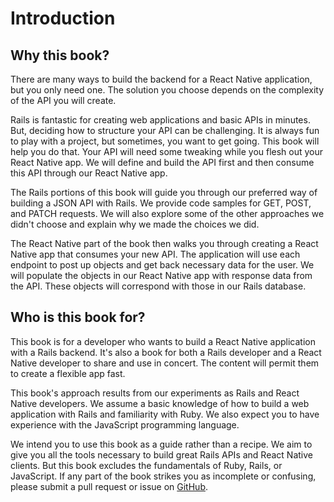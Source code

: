 # Introduction

## Why this book?

There are many ways to build the backend for a React Native application, but you
only need one. The solution you choose depends on the complexity of the API you
will create.

Rails is fantastic for creating web applications and basic APIs in minutes. But,
deciding how to structure your API can be challenging. It is always fun to play
with a project, but sometimes, you want to get going. This book will help you do
that. Your API will need some tweaking while you flesh out your React Native
app. We will define and build the API first and then consume this API through
our React Native app.

The Rails portions of this book will guide you through our preferred way of
building a JSON API with Rails. We provide code samples for GET, POST, and PATCH
requests. We will also explore some of the other approaches we didn't choose and
explain why we made the choices we did.

The React Native part of the book then walks you through creating a React Native
app that consumes your new API. The application will use each endpoint to post
up objects and get back necessary data for the user. We will populate the
objects in our React Native app with response data from the API. These objects
will correspond with those in our Rails database.

## Who is this book for?

This book is for a developer who wants to build a React Native application with
a Rails backend. It's also a book for both a Rails developer and a React Native
developer to share and use in concert. The content will permit them to create a
flexible app fast.

This book's approach results from our experiments as Rails and React Native
developers. We assume a basic knowledge of how to build a web application with
Rails and familiarity with Ruby. We also expect you to have experience with the
JavaScript programming language.

We intend you to use this book as a guide rather than a recipe. We aim to give
you all the tools necessary to build great Rails APIs and React Native clients.
But this book excludes the fundamentals of Ruby, Rails, or JavaScript. If any
part of the book strikes you as incomplete or confusing, please submit a pull
request or issue on [GitHub][].

[github]: https://github.com/thoughtbot/ios-on-rails

